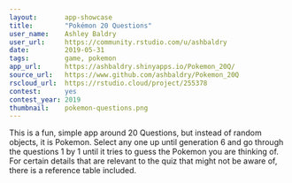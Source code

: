 ```yaml
---
layout:       app-showcase
title:        "Pokémon 20 Questions"
user_name:    Ashley Baldry
user_url:     https://community.rstudio.com/u/ashbaldry
date:         2019-05-31
tags:         game, pokemon
app_url:      https://ashbaldry.shinyapps.io/Pokemon_20Q/
source_url:   https://www.github.com/ashbaldry/Pokemon_20Q
rscloud_url:  https://rstudio.cloud/project/255378
contest:      yes
contest_year: 2019
thumbnail:    pokemon-questions.png
---
```


This is a fun, simple app around 20 Questions, but instead of random objects, it is Pokemon. Select any one up until generation 6 and go through the questions 1 by 1 until it tries to guess the Pokemon you are thinking of. For certain details that are relevant to the quiz that might not be aware of, there is a reference table included.
  
